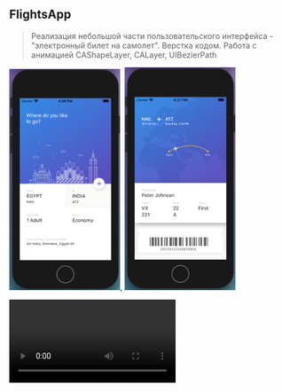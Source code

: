 ## FlightsApp
 
 > Реализация небольшой части пользовательского интерфейса - "электронный билет на самолет". 
 Верстка кодом. Работа с анимацией CAShapeLayer, CALayer, UIBezierPath
 
 <img src = "Simulator_SE_1.png" width="200px">, <img src = "Simulator_SE_2.png" width="200px">
 
 <video>
  <source src="Simulator_SE_animation.gif">
 </video>
